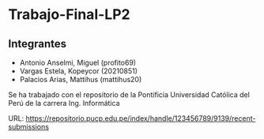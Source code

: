 # Trabajo-Final-LP2

## Integrantes

- Antonio Anselmi, Miguel (profito69)
- Vargas Estela, Kopeycor (20210851)
- Palacios Arias, Mattihus (mattihus20)

Se ha trabajado con el repositorio de la Pontificia Universidad Católica del Perú de la carrera Ing. Informática

URL: https://repositorio.pucp.edu.pe/index/handle/123456789/9139/recent-submissions



